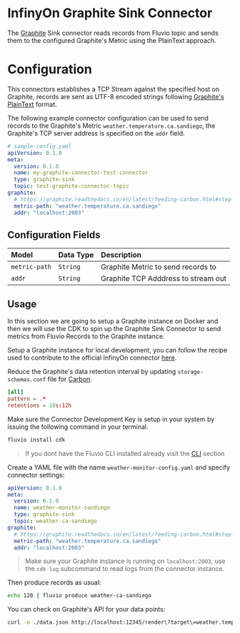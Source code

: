 # InfinyOn Graphite Sink Connector
The [Graphite][4] Sink connector reads records from Fluvio topic and sends them to
the configured Graphite's Metric using the PlainText approach.

# Configuration

This connectors establishes a TCP Stream against the specified host on Graphite,
records are sent as UTF-8 encoded strings following [Graphite's PlainText][5] format.

The following example connector configuration can be used to send records to
the Graphite's Metric `weather.temperature.ca.sandiego`, the Graphite's TCP
server address is specified on the `addr` field.

```yaml
# sample-config.yaml
apiVersion: 0.1.0
meta:
  version: 0.1.0
  name: my-graphite-connector-test-connector
  type: graphite-sink
  topic: test-graphite-connector-topic
graphite:
  # https://graphite.readthedocs.io/en/latest/feeding-carbon.html#step-1-plan-a-naming-hierarchy
  metric-path: "weather.temperature.ca.sandiego"
  addr: "localhost:2003"
```

## Configuration Fields

| Model           | Data Type | Description                         |
|:----------------|:----------|:------------------------------------|
| `metric-path`   | `String`  | Graphite Metric to send records to  |
| `addr`          | `String`  | Graphite TCP Adddress to stream out |

## Usage

In this section we are going to setup a Graphite instance on Docker and then
we will use the CDK to spin up the Graphite Sink Connector to send metrics from
Fluvio Records to the Graphite instance.

Setup a Graphite instance for local development, you can follow the recipe used
to contribute to the official InfinyOn connector [here][3].

Reduce the Graphite's data retention interval by updating `storage-schemas.conf`
file for [Carbon][6]:

```conf
[all]
pattern = .*
retentions = 10s:12h
```

Make sure the Connector Development Key is setup in your system by issuing
the following command in your terminal.

```bash
fluvio install cdk
```

> If you dont have the Fluvio CLI installed already visit the [CLI][2] section

Create a YAML file with the name `weather-monitor-config.yaml` and specify connector settings:

```yaml
apiVersion: 0.1.0
meta:
  version: 0.1.0
  name: weather-monitor-sandiego
  type: graphite-sink
  topic: weather-ca-sandiego
graphite:
  # https://graphite.readthedocs.io/en/latest/feeding-carbon.html#step-1-plan-a-naming-hierarchy
  metric-path: "weather.temperature.ca.sandiego"
  addr: "localhost:2003"
```

> Make sure your Graphite instance is running on `localhost:2003`, use the
> `cdk log` subcommand to read logs from the connector instance.

Then produce records as usual:

```bash
echo 120 | fluvio produce weather-ca-sandiego
```

You can check on Graphite's API for your data points:

```bash
curl -o ./data.json http://localhost:12345/render\?target\=weather.temperature.ca.sandiego\&format\=json\&noNullPoints
```

[1]: https://infinyon.cloud/login
[2]: https://www.fluvio.io/cli/
[3]: https://github.com/infinyon/graphite-sink-connector/blob/main/CONTRIBUTING.md
[4]: https://graphiteapp.org/
[5]: https://graphite.readthedocs.io/en/latest/feeding-carbon.html#the-plaintext-protocol
[6]: https://graphite.readthedocs.io/en/latest/config-carbon.html#storage-schemas-conf
